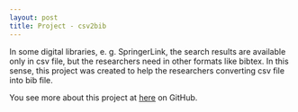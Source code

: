 ```yaml
---
layout: post
title: Project - csv2bib
---
```


In some digital libraries, e. g. SpringerLink, the search results are available only in csv file, but the researchers need in other formats like bibtex. In this sense, this project was created to help the researchers converting csv file into bib file.

You see more about this project at [here](https://github.com/jacksonpradolima/csv2bib) on GitHub.